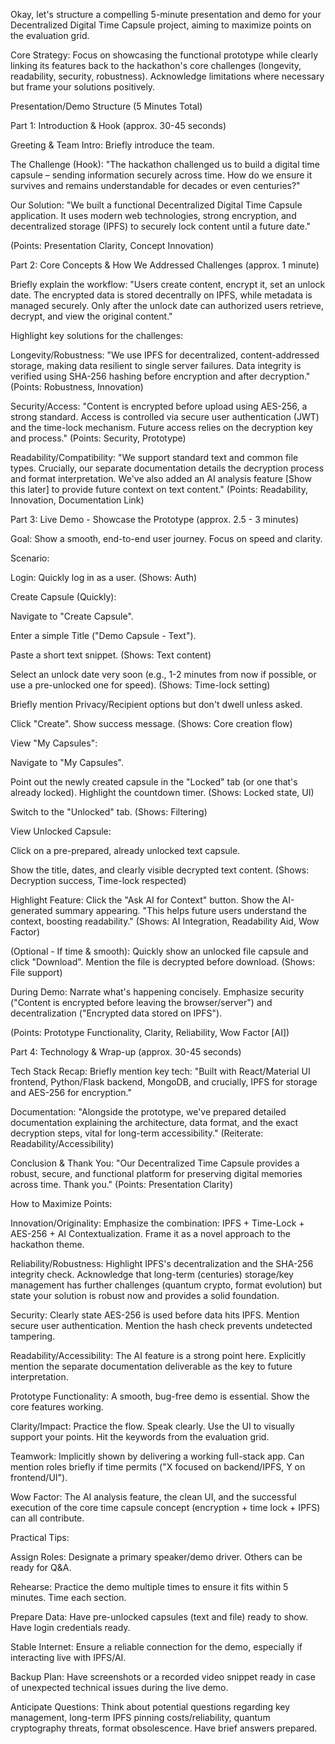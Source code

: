 Okay, let's structure a compelling 5-minute presentation and demo for your Decentralized Digital Time Capsule project, aiming to maximize points on the evaluation grid.

Core Strategy: Focus on showcasing the functional prototype while clearly linking its features back to the hackathon's core challenges (longevity, readability, security, robustness). Acknowledge limitations where necessary but frame your solutions positively.

Presentation/Demo Structure (5 Minutes Total)

Part 1: Introduction & Hook (approx. 30-45 seconds)

Greeting & Team Intro: Briefly introduce the team.

The Challenge (Hook): "The hackathon challenged us to build a digital time capsule – sending information securely across time. How do we ensure it survives and remains understandable for decades or even centuries?"

Our Solution: "We built a functional Decentralized Digital Time Capsule application. It uses modern web technologies, strong encryption, and decentralized storage (IPFS) to securely lock content until a future date."

(Points: Presentation Clarity, Concept Innovation)

Part 2: Core Concepts & How We Addressed Challenges (approx. 1 minute)

Briefly explain the workflow: "Users create content, encrypt it, set an unlock date. The encrypted data is stored decentrally on IPFS, while metadata is managed securely. Only after the unlock date can authorized users retrieve, decrypt, and view the original content."

Highlight key solutions for the challenges:

Longevity/Robustness: "We use IPFS for decentralized, content-addressed storage, making data resilient to single server failures. Data integrity is verified using SHA-256 hashing before encryption and after decryption." (Points: Robustness, Innovation)

Security/Access: "Content is encrypted before upload using AES-256, a strong standard. Access is controlled via secure user authentication (JWT) and the time-lock mechanism. Future access relies on the decryption key and process." (Points: Security, Prototype)

Readability/Compatibility: "We support standard text and common file types. Crucially, our separate documentation details the decryption process and format interpretation. We've also added an AI analysis feature [Show this later] to provide future context on text content." (Points: Readability, Innovation, Documentation Link)

Part 3: Live Demo - Showcase the Prototype (approx. 2.5 - 3 minutes)

Goal: Show a smooth, end-to-end user journey. Focus on speed and clarity.

Scenario:

Login: Quickly log in as a user. (Shows: Auth)

Create Capsule (Quickly):

Navigate to "Create Capsule".

Enter a simple Title ("Demo Capsule - Text").

Paste a short text snippet. (Shows: Text content)

Select an unlock date very soon (e.g., 1-2 minutes from now if possible, or use a pre-unlocked one for speed). (Shows: Time-lock setting)

Briefly mention Privacy/Recipient options but don't dwell unless asked.

Click "Create". Show success message. (Shows: Core creation flow)

View "My Capsules":

Navigate to "My Capsules".

Point out the newly created capsule in the "Locked" tab (or one that's already locked). Highlight the countdown timer. (Shows: Locked state, UI)

Switch to the "Unlocked" tab. (Shows: Filtering)

View Unlocked Capsule:

Click on a pre-prepared, already unlocked text capsule.

Show the title, dates, and clearly visible decrypted text content. (Shows: Decryption success, Time-lock respected)

Highlight Feature: Click the "Ask AI for Context" button. Show the AI-generated summary appearing. "This helps future users understand the context, boosting readability." (Shows: AI Integration, Readability Aid, Wow Factor)

(Optional - If time & smooth): Quickly show an unlocked file capsule and click "Download". Mention the file is decrypted before download. (Shows: File support)

During Demo: Narrate what's happening concisely. Emphasize security ("Content is encrypted before leaving the browser/server") and decentralization ("Encrypted data stored on IPFS").

(Points: Prototype Functionality, Clarity, Reliability, Wow Factor [AI])

Part 4: Technology & Wrap-up (approx. 30-45 seconds)

Tech Stack Recap: Briefly mention key tech: "Built with React/Material UI frontend, Python/Flask backend, MongoDB, and crucially, IPFS for storage and AES-256 for encryption."

Documentation: "Alongside the prototype, we've prepared detailed documentation explaining the architecture, data format, and the exact decryption steps, vital for long-term accessibility." (Reiterate: Readability/Accessibility)

Conclusion & Thank You: "Our Decentralized Time Capsule provides a robust, secure, and functional platform for preserving digital memories across time. Thank you." (Points: Presentation Clarity)

How to Maximize Points:

Innovation/Originality: Emphasize the combination: IPFS + Time-Lock + AES-256 + AI Contextualization. Frame it as a novel approach to the hackathon theme.

Reliability/Robustness: Highlight IPFS's decentralization and the SHA-256 integrity check. Acknowledge that long-term (centuries) storage/key management has further challenges (quantum crypto, format evolution) but state your solution is robust now and provides a solid foundation.

Security: Clearly state AES-256 is used before data hits IPFS. Mention secure user authentication. Mention the hash check prevents undetected tampering.

Readability/Accessibility: The AI feature is a strong point here. Explicitly mention the separate documentation deliverable as the key to future interpretation.

Prototype Functionality: A smooth, bug-free demo is essential. Show the core features working.

Clarity/Impact: Practice the flow. Speak clearly. Use the UI to visually support your points. Hit the keywords from the evaluation grid.

Teamwork: Implicitly shown by delivering a working full-stack app. Can mention roles briefly if time permits ("X focused on backend/IPFS, Y on frontend/UI").

Wow Factor: The AI analysis feature, the clean UI, and the successful execution of the core time capsule concept (encryption + time lock + IPFS) can all contribute.

Practical Tips:

Assign Roles: Designate a primary speaker/demo driver. Others can be ready for Q&A.

Rehearse: Practice the demo multiple times to ensure it fits within 5 minutes. Time each section.

Prepare Data: Have pre-unlocked capsules (text and file) ready to show. Have login credentials ready.

Stable Internet: Ensure a reliable connection for the demo, especially if interacting live with IPFS/AI.

Backup Plan: Have screenshots or a recorded video snippet ready in case of unexpected technical issues during the live demo.

Anticipate Questions: Think about potential questions regarding key management, long-term IPFS pinning costs/reliability, quantum cryptography threats, format obsolescence. Have brief answers prepared.